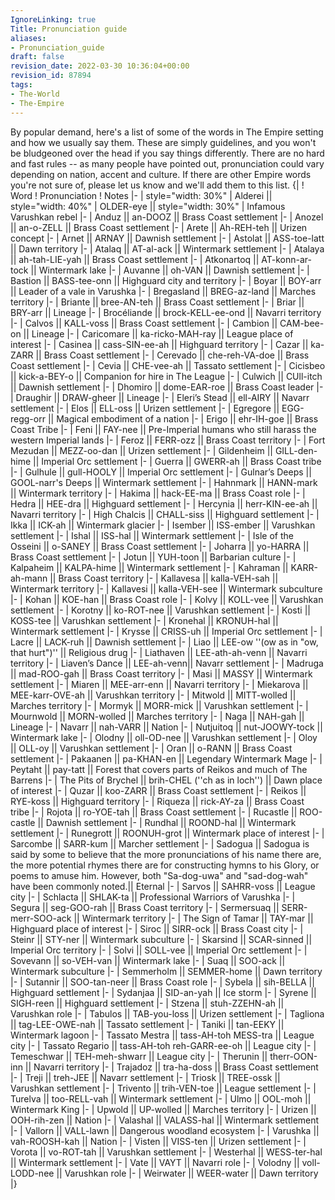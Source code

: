 ```yaml
---
IgnoreLinking: true
Title: Pronunciation guide
aliases:
- Pronunciation_guide
draft: false
revision_date: 2022-03-30 10:36:04+00:00
revision_id: 87894
tags:
- The-World
- The-Empire
---
```


By popular demand, here's a list of some of the words in The Empire setting and how we usually say them.
These are simply guidelines, and you won't be bludgeoned over the head if you say things differently. There are no hard and fast rules -- as many people have pointed out, pronunciation could vary depending on nation, accent and culture.
If there are other Empire words you're not sure of, please let us know and we'll add them to this list.
{|
! Word 
! Pronunciation 
! Notes
|-
| style="width: 30%" |  Alderei || style="width: 40%" | OLDER-eye || style="width: 30%" | Infamous Varushkan rebel
|-
| Anduz || an-DOOZ || Brass Coast settlement
|-
| Anozel || an-o-ZELL || Brass Coast settlement
|-
| Arete || Ah-REH-teh || Urizen concept
|-
| Arnet || ARNAY || Dawnish settlement
|-
| Astolat || ASS-toe-latt || Dawn territory
|-
| Atalaq || AT-al-ack || Wintermark settlement
|-
| Atalaya || ah-tah-LIE-yah || Brass Coast settlement
|-
| Atkonartoq || AT-konn-ar-tock || Wintermark lake
|-
| Auvanne || oh-VAN || Dawnish settlement
|-
| Bastion || BASS-tee-onn || Highguard city and territory
|-
| Boyar || BOY-arr || Leader of a vale in Varushka
|-
| Bregasland || BREG-az-land || Marches territory
|-
| Briante || bree-AN-teh || Brass Coast settlement
|-
| Briar || BRY-arr || Lineage
|-
| Brocéliande || brock-KELL-ee-ond || Navarri territory
|-
| Calvos || KALL-voss || Brass Coast settlement
|-
| Cambion || CAM-bee-on || Lineage
|-
| Caricomare || ka-ricko-MAH-ray || League place of interest
|-
| Casinea || cass-SIN-ee-ah || Highguard territory
|-
| Cazar || ka-ZARR || Brass Coast settlement
|-
| Cerevado || che-reh-VA-doe || Brass Coast settlement
|-
| Cevia || CHE-vee-ah || Tassato settlement
|-
| Cicisbeo || kick-a-BEY-o || Companion for hire in The League
|-
| Culwich || CUll-itch || Dawnish settlement
|-
| Dhomiro || dome-EAR-roe || Brass Coast leader
|-
| Draughir || DRAW-gheer || Lineage
|-
| Eleri’s Stead || ell-AIRY || Navarr settlement
|-
| Elos || ELL-oss || Urizen settlement
|-
| Egregore || EGG-regg-orr || Magical embodiment of a nation
|-
| Erigo || ehr-IH-goe || Brass Coast Tribe
|-
| Feni || FAY-nee || Pre-Imperial humans who still harass the western Imperial lands
|-
| Feroz || FERR-ozz || Brass Coast territory
|-
| Fort Mezudan || MEZZ-oo-dan || Urizen settlement
|-
| Gildenheim || GILL-den-hime || Imperial Orc settlement
|-
| Guerra || GWERR-ah || Brass Coast tribe
|-
| Gulhule || gull-HOOLY || Imperial Orc settlement
|-
| Gulnar’s Deeps || GOOL-narr's Deeps || Wintermark settlement
|-
| Hahnmark || HANN-mark || Wintermark territory
|-
| Hakima || hack-EE-ma || Brass Coast role
|-
| Hedra || HEE-dra || Highguard settlement
|-
| Hercynia || herr-KIN-ee-ah || Navarri territory
|-
| High Chalcis || CHALL-siss || Highguard settlement
|-
| Ikka || ICK-ah || Wintermark glacier
|-
| Isember || ISS-ember || Varushkan settlement
|-
| Ishal || ISS-hal || Wintermark settlement
|-
| Isle of the Osseini || o-SANEY || Brass Coast settlement
|-
| Joharra || yo-HARRA || Brass Coast settlement
|-
| Jotun || YUH-toon || Barbarian culture
|-
| Kalpaheim || KALPA-hime || Wintermark settlement 
|-
| Kahraman || KARR-ah-mann || Brass Coast territory
|-
| Kallavesa || kalla-VEH-sah || Wintermark territory
|-
| Kallavesi || kalla-VEH-see || Wintermark subculture
|-
| Kohan || KOE-han || Brass Coast role
|-
| Kolvy || KOLL-vee || Varushkan settlement
|-
| Korotny || ko-ROT-nee || Varushkan settlement
|-
| Kosti || KOSS-tee || Varushkan settlement
|-
| Kronehal || KRONUH-hal || Wintermark settlement
|-
| Krysse || CRISS-uh || Imperial Orc settlement
|-
| Lacre || LACK-ruh || Dawnish settlement
|-
| Liao || LEE-ow   ''(ow as in "ow, that hurt")'' || Religious drug
|-
| Liathaven || LEE-ath-ah-venn || Navarri territory
|-
| Liaven’s Dance || LEE-ah-venn|| Navarr settlement
|-
| Madruga || mad-ROO-gah || Brass Coast territory
|-
| Masi || MASSY || Wintermark settlement 
|-
| Miaren || MEE-arr-enn || Navarri territory
|-
| Miekarova || MEE-karr-OVE-ah || Varushkan territory
|-
| Mitwold || MITT-wolled || Marches territory
|-
| Mormyk || MORR-mick || Varushkan settlement
|-
| Mournwold || MORN-wolled || Marches territory
|-
| Naga || NAH-gah || Lineage
|-
| Navarr || nah-VARR || Nation
|-
| Nutjuitoq || nut-JOOWY-tock || Wintermark lake
|-
| Olodny || oll-OD-nee || Varushkan settlement
|-
| Oloy || OLL-oy || Varushkan settlement
|-
| Oran || o-RANN || Brass Coast settlement
|-
| Pakaanen || pa-KHAN-en || Legendary Wintermark Mage
|-
| Peytaht || pay-tatt || Forest that covers parts of Reikos and much of The Barrens
|-
| The Pits of Brychel || brih-CHEL (''ch as in loch'') || Dawn place of interest
|-
| Quzar || koo-ZARR || Brass Coast settlement
|-
| Reikos || RYE-koss || Highguard territory
|-
| Riqueza || rick-AY-za || Brass Coast tribe
|-
| Rojota || ro-YOE-tah || Brass Coast settlement
|-
| Rucastle || ROO-castle || Dawnish settlement
|-
| Rundhal || ROOND-hal || Wintermark settlement
|-
| Runegrott || ROONUH-grot || Wintermark place of interest
|-
| Sarcombe || SARR-kum || Marcher settlement
|-
| Sadogua || Sadogua is said by some to believe that the more pronunciations of his name there are, the more potential rhymes there are for constructing hymns to his Glory, or poems to amuse him. However, both "Sa-dog-uwa" and "sad-dog-wah" have been commonly noted.|| Eternal
|-
| Sarvos || SAHRR-voss || League city
|-
| Schlacta || SHLAK-ta || Professional Warriors of Varushka
|-
| Segura || seg-GOO-rah || Brass Coast territory
|-
| Sermersuaq || SERR-merr-SOO-ack || Wintermark territory
|-
| The Sign of Tamar || TAY-mar || Highguard place of interest
|-
| Siroc || SIRR-ock || Brass Coast city
|-
| Steinr || STY-ner || Wintermark subculture
|-
| Skarsind || SCAR-sinned || Imperial Orc territory
|-
| Solvi || SOLL-vee || Imperial Orc settlement
|-
| Sovevann || so-VEH-van || Wintermark lake
|-
| Suaq || SOO-ack || Wintermark subculture
|-
| Semmerholm || SEMMER-home || Dawn territory
|-
| Sutannir || SOO-tan-neer || Brass Coast role
|-
| Sybela || sih-BELLA || Highguard settlement
|-
| Sydanjaa || SID-an-yah || Ice storm
|-
| Syrene || SIGH-reen || Highguard settlement
|-
| Stzena || stuh-ZZEHN-ah || Varushkan role
|-
| Tabulos || TAB-you-loss || Urizen settlement
|-
| Tagliona || tag-LEE-OWE-nah || Tassato settlement
|-
| Taniki || tan-EEKY || Wintermark lagoon
|-
| Tassato Mestra || tass-AH-toh MESS-tra || League city
|-
| Tassato Regario || tass-AH-toh reh-GARR-ee-oh || League city
|-
| Temeschwar || TEH-meh-shwarr || League city
|-
| Therunin || therr-OON-inn || Navarri territory
|-
| Trajadoz || tra-ha-doss || Brass Coast settlement
|-
| Treji || treh-JEE || Navarr settlement
|-
| Triosk || TREE-ossk || Varushkan settlement
|-
| Trivento || trih-VEN-toe || League settlement
|-
| Turelva || too-RELL-vah || Wintermark settlement 
|-
| Ulmo || OOL-moh || Wintermark King 
|-
| Upwold || UP-wolled || Marches territory
|-
| Urizen || OOH-rih-zen || Nation
|-
| Valashal || VALASS-hal || Wintermark settlement
|-
| Vallorn || VALL-lawn || Dangerous woodland ecosystem
|-
| Varushka || vah-ROOSH-kah || Nation
|-
| Visten || VISS-ten || Urizen settlement
|-
| Vorota || vo-ROT-tah || Varushkan settlement
|-
| Westerhal || WESS-ter-hal || Wintermark settlement
|-
| Vate || VAYT || Navarri role
|- 
| Volodny || voll-LODD-nee || Varushkan role
|-
| Weirwater || WEER-water || Dawn territory
|}